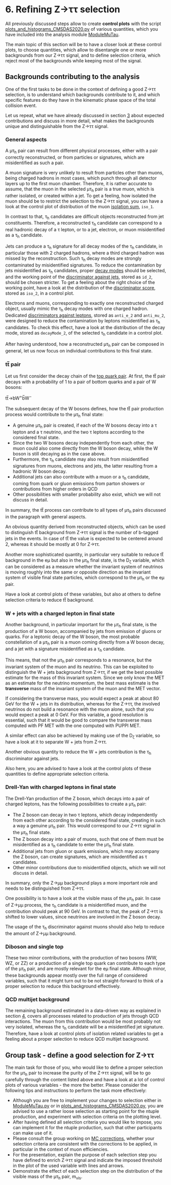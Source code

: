 # 6. Refining Z&rarr;&tau;&tau; selection

All previously discussed steps allow to create **control plots** with the script
[plots_and_histograms_CMSDAS2020.py](../../Plotter/plots_and_histograms_CMSDAS2020.py) of various quantities, which you have included into the analysis module
[ModuleMuTau](../../PicoProducer/python/analysis/CMSDAS2020/ModuleMuTau.py).

The main topic of this section will be to have a closer look at these control plots, to choose quantities, which allow to disentangle one or more backgrounds from
our Z&rarr;&tau;&tau; signal, and to define selection criteria, which reject most of the backgrounds while keeping most of the signal.

## Backgrounds contributing to the analysis

One of the first tasks to be done in the context of defining a good Z&rarr;&tau;&tau; selection, is to understand which backgrounds contribute to it, and which specific
features do they have in the kinematic phase space of the total collision event.

Let us repeat, what we have already discussed in section [3](preselection.md#processes-contributing-to-a-z%CF%84%CF%84-final-state) about expected contributions and discuss
in more detail, what makes the backgrounds unique and distinguishable from the Z&rarr;&tau;&tau; signal.

### General aspects

A &mu;&tau;<sub>h</sub> pair can result from different physical processes, either with a pair correctly reconstructed,
or from particles or signatures, which are misidentified as such a pair.

A muon signature is very unlikely to result from particles other than muons, being charged hadrons
in most cases, which punch through all detector layers up to the first muon chamber. Therefore, it is rather accurate to assume, that the muon in the selected
&mu;&tau;<sub>h</sub> pair is a true muon, which is rather isolated, or created within a jet. To get a feeling, how isolated the muon should be to restrict the
selection to the Z&rarr;&tau;&tau; signal, you can have a look at the control plot of distribution of the muon
[isolation sum](../../PicoProducer/python/analysis/CMSDAS2020/ModuleMuTau.py#L182), `iso_1`.

In contrast to that, &tau;<sub>h</sub> candidates are difficult objects reconstructed from jet constituents. Therefore, a reconstructed &tau;<sub>h</sub> candidate can
correspond to a real hadronic decay of a &tau; lepton, or to a jet, electron, or muon misidentified as a &tau;<sub>h</sub> candidate.

Jets can produce a &tau;<sub>h</sub> signature for all decay modes of the &tau;<sub>h</sub> candidate, in particular those with 2 charged hadrons, where a third
charged hadron was missed by the reconstruction. Such &tau;<sub>h</sub> decay modes are strongly contaminated by misidentified signatures. To reduce the contamination
by jets misidentified as &tau;<sub>h</sub> candidates, proper
[decay modes](../../PicoProducer/python/analysis/CMSDAS2020/ModuleMuTau.py#L124) should be selected,
and the working point of the [discriminator against jets](../../PicoProducer/python/analysis/CMSDAS2020/ModuleMuTau.py#L127), stored as `id_2`, should
be chosen stricter. To get a feeling about the right choice of the working point, have a look at the distribution of the
[discriminator score](../../PicoProducer/python/analysis/CMSDAS2020/ModuleMuTau.py#L190), stored as `iso_2`, in a control plot.

Electrons and muons, corresponding to exactly one reconstructed charged object, usually mimic the &tau;<sub>h</sub> decay modes with one charged hadron. Dedicated
[discriminators against leptons](../../PicoProducer/python/analysis/CMSDAS2020/ModuleMuTau.py#L127), stored as `anti_e_2` and `anti_mu_2`,
were designed to reduce the contamination by leptons
misidentified as &tau;<sub>h</sub> candidates. To check this effect, have a look at the distribution of the decay mode, stored as `decayMode_2`, of the selected
&tau;<sub>h</sub> candidate in a control plot.

After having understood, how a reconstructed &mu;&tau;<sub>h</sub> pair can be composed in general, let us now focus on individual contributions to this final state.

### tt&#773; pair

Let us first consider the decay chain of the [top quark pair](https://pdg.lbl.gov/2020/reviews/rpp2020-rev-top-quark.pdf).
At first, the tt&#773; pair decays with a probability of 1 to a pair of bottom quarks and a pair of W bosons:

tt&#773;&rarr;bW<sup>&plus;</sup>b&#773;W<sup>&minus;</sup>

The subsequent decay of the W bosons defines, how the tt&#773; pair production process would contribute to the &mu;&tau;<sub>h</sub> final state:

* A genuine &mu;&tau;<sub>h</sub> pair is created, if each of the W bosons decay into a &tau; lepton and a &tau; neutrino, and the two &tau; leptons according to the considered
final state.
* Since the two W bosons decay independently from each other, the muon could also come directly from the W boson decay, while the W boson is still decaying as in the case above.
* Furthermore, the &tau;<sub>h</sub> candidate may also result from misidentified signatures from muons, electrons and jets, the latter resulting from a hadronic W boson
decay.
* Additional jets can also contribute with a muon or a &tau;<sub>h</sub> candidate, coming from quark or gluon emissions from parton showers or contributions
from higher orders in QCD
* Other possibilities with smaller probability also exist, which we will not discuss in detail.

In summary, the tt&#773; process can contribute to all types of &mu;&tau;<sub>h</sub> pairs discussed in the paragraph with general aspects.

An obvious quantity derived from reconstructed objects, which can be used to distinguish tt&#773; background from Z&rarr;&tau;&tau; signal is the number of b-tagged
jets in the events. In case of tt&#773; the value is expected to be centered around 2, whereas it should be mostly at 0 for Z&rarr;&tau;&tau;.

Another more sophisticated quantity, in particular very suitable to reduce tt&#773; background in the e&mu; but also in the &mu;&tau;<sub>h</sub> final state,
is the D<sub>&zeta;</sub> variable,
which can be considered as a measure whether the invariant system of neutrinos is moving roughly into the same or opposite direction as the invariant system of visible
final state particles, which correspond to the &mu;&tau;<sub>h</sub> or the e&mu; pair.

Have a look at control plots of these variables, but also at others to define selection criteria to reduce tt&#773; background.

### W + jets with a charged lepton in final state

Another background, in particular important for the &mu;&tau;<sub>h</sub> final state, is the production of a W boson, accompanied by jets from emission of gluons or quarks.
For a leptonic decay of the W boson, the most probable constellation of a &mu;&tau;<sub>h</sub> pair is a muon coming directly from a W boson decay, and a jet with
a signature misidentified as a &tau;<sub>h</sub> candidate.

This means, that not the &mu;&tau;<sub>h</sub> pair corresponds to a resonance, but the invariant system of the muon and its neutrino. This can be exploited
to distinguish the W + jets background from Z&rarr;&tau;&tau;, if we get the best possible estimate for the mass of this invariant system. Since we only know
the MET as an estimate for the neutrino momentum, the best mass estimate is the **transverse** mass of the invariant system
of the muon and the MET vector.

If considering the transverse mass, you would expect a peak at about 80 GeV for the W + jets in its distribution, whereas for the Z&rarr;&tau;&tau;, the involved neutrinos
do not build a resonance with the muon alone, such that you would expect a peak at 0 GeV. For this variable, a good resolution is essential, such that it would be good
to compare the transverse mass computed with PF MET with the one computed with PUPPI MET.

A similar effect can also be achieved by making use of the D<sub>&zeta;</sub> variable, so have a look at it to separate W + jets from Z&rarr;&tau;&tau;.

Another obvious quantity to reduce the W + jets contribution is the &tau;<sub>h</sub> discriminator against jets.

Also here, you are advised to have a look at the control plots of these quantities to define appropriate selection criteria.

### Drell-Yan with charged leptons in final state

The Drell-Yan production of the Z boson, which decays into a pair of charged leptons, has the following possibilities to create a &mu;&tau;<sub>h</sub> pair:

* The Z boson can decay in two &tau; leptons, which decay independently from each other according to the considered final state, creating in such a way a genuine
 &mu;&tau;<sub>h</sub> pair. This would correspond to our Z&rarr;&tau;&tau; signal in the &mu;&tau;<sub>h</sub> final state.
* The Z boson decay into a pair of muons, such that one of them must be misidentified as a &tau;<sub>h</sub> candidate to enter the &mu;&tau;<sub>h</sub> final state.
* Additional jets from gluon or quark emissions, which may accompany the Z boson, can create signatures, which are misidentified as &tau; candidates.
* Other minor contributions due to misidentified objects, which we will not discuss in detail.

In summary, only the Z&rarr;&mu;&mu; background plays a more important role and needs to be distinguished from Z&rarr;&tau;&tau;.

One possibility is to have a look
at the visible mass of the &mu;&tau;<sub>h</sub> pair. In case of Z&rarr;&mu;&mu; process, the &tau;<sub>h</sub> candidate is a misidentified muon, and the contribution
should peak at 90 GeV. In contrast to that, the peak of Z&rarr;&tau;&tau; is shifted to lower values, since neutrinos are involved in the Z boson decay.

The usage of the &tau;<sub>h</sub> discriminator against muons should also help to reduce the amount of Z&rarr;&mu;&mu; background.

### Diboson and single top

These two minor contributions, with the production of two bosons (WW, WZ, or ZZ) or a production of a single top quark can contribute to each type of the
&mu;&tau;<sub>h</sub> pair, and are mostly relevant for the e&mu; final state.
Although minor, these backgrounds appear mostly over the full range of considered variables, such that
it might turn out to be not straight-forward to think of a proper selection to reduce this background effectively.

### QCD multijet background

The remaining background estimated in a data-driven way as explained in section [4](norm_and_corr_exp.md#data-driven-estimation-of-qcd-multijet-background), covers all
processes related to production of jets through QCD interactions. The muon from this contribution would be most probably not very isolated, whereas the &tau;<sub>h</sub>
candidate will be a misidentified jet signature. Therefore, have a look at control plots of isolation related variables to get a feeling about a proper selection to reduce
QCD multijet background.


## Group task - define a good selection for Z&rarr;&tau;&tau;

The main task for those of you, who would like to define a proper selection for the &mu;&tau;<sub>h</sub> pair to increase the purity of the Z&rarr;&tau;&tau; signal,
will be to go carefully through the content listed above and have a look at a lot of control plots of various variables - the more the better. Please consider the following
tips and instructions to perform the task more effectively:

* Although you are free to implement your changes to selection either in [ModuleMuTau.py](../../PicoProducer/python/analysis/CMSDAS2020/ModuleMuTau.py) or in
[plots_and_histograms_CMSDAS2020.py](../../Plotter/plots_and_histograms_CMSDAS2020.py), you are advised to use a rather loose selection as starting point for the ntuple
production, and experiment with selection criteria on the plotting level.
* After having defined all selection criteria you would like to impose, you can implement it for the ntuple production, such that other participants can make use of it.
* Please consult the group working on [MC corrections](norm_and_corr_exp.md#group-task---implement-the-event-by-event-corrections), whether your selection criteria
are consistent with the corrections to be applied, in particular in the context of muon efficiencies.
* For the presentation, explain the purpose of each selection step you have defined to enrich Z&rarr;&tau;&tau; signal and indicate the imposed threshold in the plot of
the used variable with lines and arrows.
* Demonstrate the effect of each selection step on the distribution of the visible mass of the &mu;&tau;<sub>h</sub> pair, m<sub>vis</sub>.

